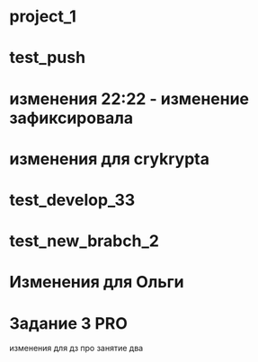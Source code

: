 # project_1


# test_push



# изменения 22:22 - изменение зафиксировала


# изменения для crykrypta

# test_develop_33

# test_new_brabch_2



# Изменения для Ольги



# Задание 3 PRO

изменения для дз про занятие два